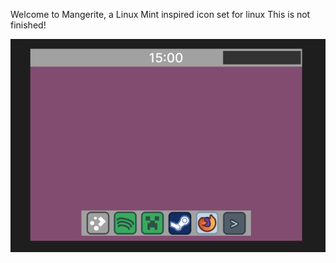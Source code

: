Welcome to Mangerite, a Linux Mint inspired icon set for linux
This is not finished!

![Dummy picture, not a real operating system screenshot](readme/dummy.png)